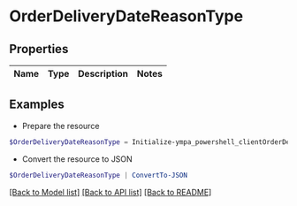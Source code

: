 # OrderDeliveryDateReasonType
## Properties

Name | Type | Description | Notes
------------ | ------------- | ------------- | -------------

## Examples

- Prepare the resource
```powershell
$OrderDeliveryDateReasonType = Initialize-ympa_powershell_clientOrderDeliveryDateReasonType 
```

- Convert the resource to JSON
```powershell
$OrderDeliveryDateReasonType | ConvertTo-JSON
```

[[Back to Model list]](../README.md#documentation-for-models) [[Back to API list]](../README.md#documentation-for-api-endpoints) [[Back to README]](../README.md)

